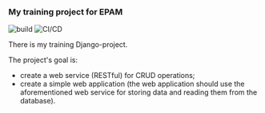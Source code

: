 ### My training project for EPAM

![build](https://github.com/incx07/epam-lab/actions/workflows/build.yml/badge.svg)
![CI/CD](https://github.com/github/docs/actions/workflows/ci-cd.yml/badge.svg)

There is my training Django-project.

The project's goal is:

* create a web service (RESTful) for CRUD operations;
* create a simple web application (the web application should use the aforementioned web service for storing data and reading them from the database).
